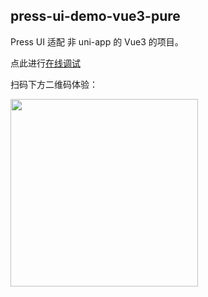 ## press-ui-demo-vue3-pure

Press UI 适配 非 uni-app 的 Vue3 的项目。

点此进行[在线调试](https://stackblitz.com/~/github.com/novlan1/press-ui-demo-vue3-pure)

扫码下方二维码体验：

<img src="https://mike-1255355338.cos.ap-guangzhou.myqcloud.com/article/2024/7/own_mike_d2aaea23f5234edb47.gif" width="300" />
